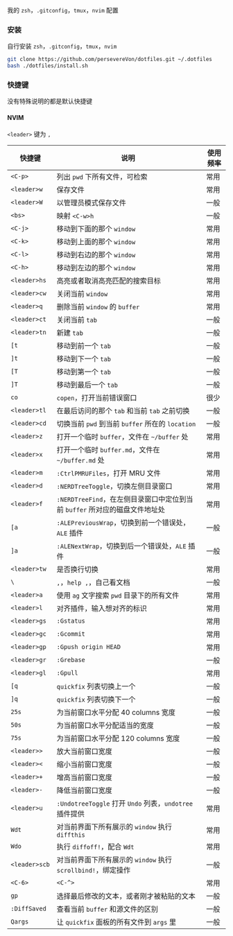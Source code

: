 我的 `zsh`，`.gitconfig`，`tmux`，`nvim` 配置

### 安装

自行安装 `zsh`，`.gitconfig`，`tmux`，`nvim`

```bash
git clone https://github.com/persevereVon/dotfiles.git ~/.dotfiles
bash ./dotfiles/install.sh
```

### 快捷键

没有特殊说明的都是默认快捷键

#### NVIM

`<leader>` 键为 `,`

| 快捷键        | 说明                                                                        | 使用频率 |
| ---           | ---                                                                         | ---      |
| `<C-p>`       | 列出 `pwd` 下所有文件，可检索                                               | 常用     |
| `<leader>w`   | 保存文件                                                                    | 常用     |
| `<leader>W`   | 以管理员模式保存文件                                                        | 一般     |
| `<bs>`        | 映射 `<C-w>h`                                                               | 一般     |
| `<C-j>`       | 移动到下面的那个 `window`                                                   | 常用     |
| `<C-k>`       | 移动到上面的那个 `window`                                                   | 常用     |
| `<C-l>`       | 移动到右边的那个 `window`                                                   | 常用     |
| `<C-h>`       | 移动到左边的那个 `window`                                                   | 常用     |
| `<leader>hs`  | 高亮或者取消高亮匹配的搜索目标                                              | 常用     |
| `<leader>cw`  | 关闭当前 `window`                                                           | 常用     |
| `<leader>q`   | 删除当前 `window` 的 `buffer`                                               | 常用     |
| `<leader>ct`  | 关闭当前 `tab`                                                              | 一般     |
| `<leader>tn`  | 新建 `tab`                                                                  | 一般     |
| `[t`          | 移动到前一个 `tab`                                                          | 一般     |
| `]t`          | 移动到下一个 `tab`                                                          | 一般     |
| `[T`          | 移动到第一个 `tab`                                                          | 一般     |
| `]T`          | 移动到最后一个 `tab`                                                        | 一般     |
| `co`          | `copen`，打开当前错误窗口                                                   | 很少     |
| `<leader>tl`  | 在最后访问的那个 `tab` 和当前 `tab` 之前切换                                | 一般     |
| `<leader>cd`  | 切换当前 `pwd` 到当前 `buffer` 所在的 `location`                            | 一般     |
| `<leader>z`   | 打开一个临时 `buffer`，文件在 `~/buffer` 处                                 | 常用     |
| `<leader>x`   | 打开一个临时 `buffer.md`，文件在 `~/buffer.md` 处                           | 常用     |
| `<leader>m`   | `:CtrlPMRUFiles`，打开 MRU 文件                                             | 常用     |
| `<leader>d`   | `:NERDTreeToggle`，切换左侧目录窗口                                         | 常用     |
| `<leader>f`   | `:NERDTreeFind`，在左侧目录窗口中定位到当前 `buffer` 所对应的磁盘文件地址处 | 常用     |
| `[a`          | `:ALEPreviousWrap`，切换到前一个错误处，`ALE` 插件                          | 一般     |
| `]a`          | `:ALENextWrap`，切换到后一个错误处，`ALE` 插件                              | 一般     |
| `<leader>tw`  | 是否换行切换                                                                | 常用     |
| `\`           | `,`，`help ,`，自己看文档                                                   | 一般     |
| `<leader>a`   | 使用 `ag` 文字搜索 `pwd` 目录下的所有文件                                   | 常用     |
| `<leader>l`   | 对齐插件，输入想对齐的标识                                                  | 常用     |
| `<leader>gs`  | `:Gstatus`                                                                  | 常用     |
| `<leader>gc`  | `:Gcommit`                                                                  | 常用     |
| `<leader>gp`  | `:Gpush origin HEAD`                                                        | 常用     |
| `<leader>gr`  | `:Grebase`                                                                  | 一般     |
| `<leader>gl`  | `:Gpull`                                                                    | 常用     |
| `[q`          | `quickfix` 列表切换上一个                                                   | 一般     |
| `]q`          | `quickfix` 列表切换下一个                                                   | 一般     |
| `25s`         | 为当前窗口水平分配 40 columns 宽度                                          | 一般     |
| `50s`         | 为当前窗口水平分配适当的宽度                                                | 一般     |
| `75s`         | 为当前窗口水平分配 120 columns 宽度                                         | 一般     |
| `<leader>>`   | 放大当前窗口宽度                                                            | 一般     |
| `<leader><`   | 缩小当前窗口宽度                                                            | 一般     |
| `<leader>+`   | 增高当前窗口宽度                                                            | 一般     |
| `<leader>-`   | 降低当前窗口宽度                                                            | 一般     |
| `<leader>u`   | `:UndotreeToggle` 打开 `Undo` 列表，`undotree` 插件提供                     | 常用     |
| `Wdt`         | 对当前界面下所有展示的 `window` 执行 `diffthis`                             | 常用     |
| `Wdo`         | 执行 `diffoff!`，配合 `Wdt`                                                 | 常用     |
| `<leader>scb` | 对当前界面下所有展示的 `window` 执行 `scrollbind!`，绑定操作                | 一般     |
| `<C-6>`       | `<C-^>`                                                                     | 常用     |
| `gp`          | 选择最后修改的文本，或者刚才被粘贴的文本                                    | 一般     |
| `:DiffSaved`  | 查看当前 `buffer` 和源文件的区别                                            | 一般     |
| `Qargs`       | 让 `quickfix` 面板的所有文件到 `args` 里                                    | 一般     |
